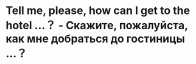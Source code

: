 # Tell me, please, how can I get to the hotel ...？ - Cкажите, пожалуйста, как мне добраться до гостиницы ...？
